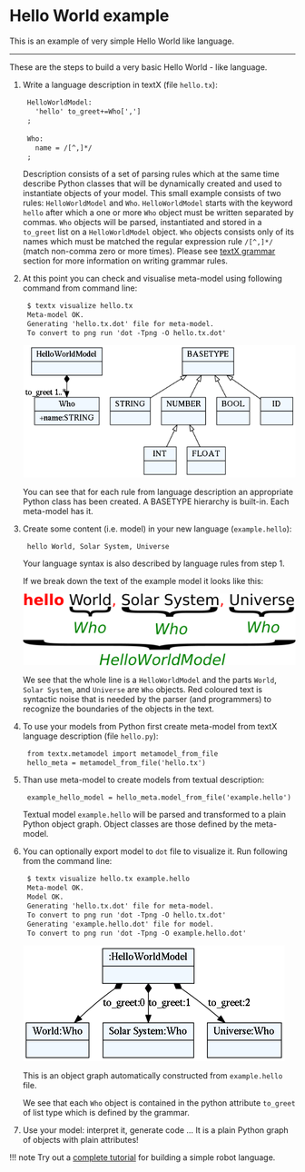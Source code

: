 # Hello World example

This is an example of very simple Hello World like language.

---


These are the steps to build a very basic Hello World - like language.

1. Write a language description in textX (file `hello.tx`):

        HelloWorldModel:
          'hello' to_greet+=Who[',']
        ;

        Who:
          name = /[^,]*/
        ;

    Description consists of a set of parsing rules which at the same time
    describe Python classes that will be dynamically created and used to
    instantiate objects of your model.  This small example consists of two
    rules: `HelloWorldModel` and `Who`.  `HelloWorldModel` starts with the
    keyword `hello` after which a one or more `Who` object must be written
    separated by commas. `Who` objects will be parsed, instantiated and stored
    in a `to_greet` list on a `HelloWorldModel` object. `Who` objects consists
    only of its names which must be matched the regular expression rule
    `/[^,]*/` (match non-comma zero or more times). Please see [textX
    grammar](../grammar.md) section for more information on writing grammar
    rules.

2. At this point you can check and visualise meta-model using following command
   from command line:

        $ textx visualize hello.tx
        Meta-model OK.
        Generating 'hello.tx.dot' file for meta-model.
        To convert to png run 'dot -Tpng -O hello.tx.dot'

    ![hello meta-model](../images/hello_meta.dot.png)

    You can see that for each rule from language description an appropriate
    Python class has been created. A BASETYPE hierarchy is built-in. Each
    meta-model has it.


3. Create some content (i.e. model) in your new language (``example.hello``):

        hello World, Solar System, Universe

    Your language syntax is also described by language rules from step 1.

    If we break down the text of the example model it looks like this:

    ![hello model parts](../images/hello_parts.png)

    We see that the whole line is a `HelloWorldModel` and the parts `World`, 
    `Solar System`, and `Universe` are `Who` objects. Red coloured text is
    syntactic noise that is needed by the parser (and programmers) to recognize
    the boundaries of the objects in the text.

4. To use your models from Python first create meta-model from textX language
   description (file `hello.py`):

        from textx.metamodel import metamodel_from_file
        hello_meta = metamodel_from_file('hello.tx')

5. Than use meta-model to create models from textual description:

        example_hello_model = hello_meta.model_from_file('example.hello')

    Textual model `example.hello` will be parsed and transformed to a plain
    Python object graph. Object classes are those defined by the meta-model.

6. You can optionally export model to `dot` file to visualize it. Run following
   from the command line:

        $ textx visualize hello.tx example.hello
        Meta-model OK.
        Model OK.
        Generating 'hello.tx.dot' file for meta-model.
        To convert to png run 'dot -Tpng -O hello.tx.dot'
        Generating 'example.hello.dot' file for model.
        To convert to png run 'dot -Tpng -O example.hello.dot'

    ![Example hello model](../images/example.dot.png)

    This is an object graph automatically constructed from `example.hello`
    file.

    We see that each `Who` object is contained in the python attribute
    `to_greet` of list type which is defined by the grammar.

7. Use your model: interpret it, generate code … It is a plain Python
   graph of objects with plain attributes!


!!! note
    Try out a [complete tutorial](robot.md) for building a simple robot language.
